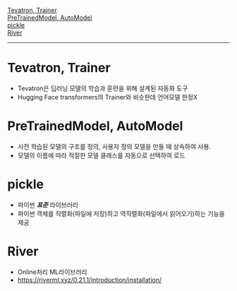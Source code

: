 [Tevatron, Trainer](https://github.com/2jimoo/wiki-in-my-brain/blob/main/research-log/library_code_review.md#tevatron-trainer)  
[PreTrainedModel, AutoModel](https://github.com/2jimoo/wiki-in-my-brain/blob/main/research-log/library_code_review.md#pretrainedmodel-automodel)  
[pickle](https://github.com/2jimoo/wiki-in-my-brain/blob/main/research-log/library_code_review.md#pickle)  
[River]()

---

# Tevatron, Trainer
- Tevatron은 딥러닝 모델의 학습과 훈련을 위해 설계된 자동화 도구
- Hugging Face transformers의 Trainer와 비슷한데 언어모델 한정X


# PreTrainedModel, AutoModel
- 사전 학습된 모델의 구조를 정의, 사용자 정의 모델을 만들 때 상속하여 사용.
- 모델의 이름에 따라 적절한 모델 클래스를 자동으로 선택하여 로드

# pickle
- 파이썬 ***표준*** 라이브러리
- 파이썬 객체를 직렬화(파일에 저장)하고 역직렬화(파일에서 읽어오기)하는 기능을 제공


# River
- Online처리 ML라이브러리
- https://riverml.xyz/0.21.1/introduction/installation/

